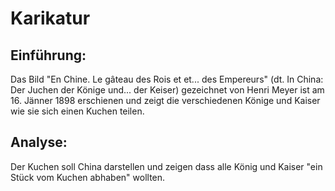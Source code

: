 # Karikatur

## Einführung:
Das Bild "En Chine. Le gâteau des Rois et et... des Empereurs" (dt. In China: Der Juchen der Könige und... der Keiser) gezeichnet von Henri Meyer ist am 16. Jänner 1898 erschienen und zeigt die verschiedenen Könige und Kaiser wie sie sich einen Kuchen teilen.

## Analyse:
Der Kuchen soll China darstellen und zeigen dass alle König und Kaiser "ein Stück vom Kuchen abhaben" wollten. 